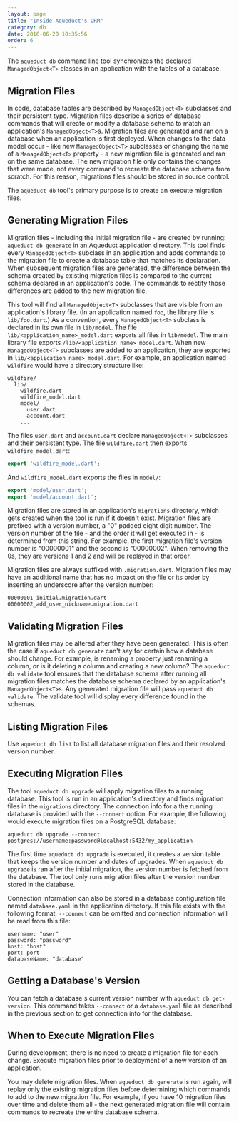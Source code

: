 ```yaml
---
layout: page
title: "Inside Aqueduct's ORM"
category: db
date: 2016-06-20 10:35:56
order: 6
---
```


The `aqueduct db` command line tool synchronizes the declared `ManagedObject<T>` classes in an application with the tables of a database.

Migration Files
---

In code, database tables are described by `ManagedObject<T>` subclasses and their persistent type. Migration files describe a series of database commands that will create or modify a database schema to match an application's `ManagedObject<T>`s. Migration files are generated and ran on a database when an application is first deployed. When changes to the data model occur - like new `ManagedObject<T>` subclasses or changing the name of a `ManagedObject<T>` property - a new migration file is generated and ran on the same database. The new migration file only contains the changes that were made, not every command to recreate the database schema from scratch. For this reason, migrations files should be stored in source control.

The `aqueduct db` tool's primary purpose is to create an execute migration files.

Generating Migration Files
---

Migration files - including the initial migration file - are created by running: `aqueduct db generate` in an Aqueduct application directory. This tool finds every `ManagedObject<T>` subclass in an application and adds commands to the migration file to create a database table that matches its declaration. When subsequent migration files are generated, the difference between the schema created by existing migration files is compared to the current schema declared in an application's code. The commands to rectify those differences are added to the new migration file.

This tool will find all `ManagedObject<T>` subclasses that are visible from an application's library file. (In an application named `foo`, the library file is `lib/foo.dart`.) As a convention, every `ManagedObject<T>` subclass is declared in its own file in `lib/model`. The file `lib/<application_name>_model.dart` exports all files in `lib/model`. The main library file exports `/lib/<application_name>_model.dart`. When new `ManagedObject<T>` subclasses are added to an application, they are exported in `lib/<application_name>_model.dart`. For example, an application named `wildfire` would have a directory structure like:

```
wildfire/
  lib/
    wildfire.dart
    wildfire_model.dart
    model/
      user.dart
      account.dart
    ...
```

The files `user.dart` and `account.dart` declare `ManagedObject<T>` subclasses and their persistent type. The file `wildfire.dart` then exports `wildfire_model.dart`:

```dart
export 'wildfire_model.dart';
```

And `wildfire_model.dart` exports the files in `model/`:

```dart
export 'model/user.dart';
export 'model/account.dart';
```

Migration files are stored in an application's `migrations` directory, which gets created when the tool is run if it doesn't exist. Migration files are prefixed with a version number, a "0" padded eight digit number. The version number of the file - and the order it will get executed in - is determined from this string. For example, the first migration file's version number is "00000001" and the second is "00000002". When removing the 0s, they are versions 1 and 2 and will be replayed in that order.

Migration files are always suffixed with `.migration.dart`. Migration files may have an additional name that has no impact on the file or its order by inserting an underscore after the version number:

```
00000001_initial.migration.dart
00000002_add_user_nickname.migration.dart
```

Validating Migration Files
---

Migration files may be altered after they have been generated. This is often the case if `aqueduct db generate` can't say for certain how a database should change. For example, is renaming a property just renaming a column, or is it deleting a column and creating a new column? The `aqueduct db validate` tool ensures that the database schema after running all migration files matches the database schema declared by an application's `ManagedObject<T>`s. Any generated migration file will pass `aqueduct db validate`. The validate tool will display every difference found in the schemas.


Listing Migration Files
---

Use `aqueduct db list` to list all database migration files and their resolved version number.

Executing Migration Files
---

The tool `aqueduct db upgrade` will apply migration files to a running database. This tool is run in an application's directory and finds migration files in the `migrations` directory. The connection info for a the running database is provided with the `--connect` option. For example, the following would execute migration files on a PostgreSQL database:

```
aqueduct db upgrade --connect postgres://username:password@localhost:5432/my_application
```

The first time `aqueduct db upgrade` is executed, it creates a version table that keeps the version number and dates of upgrades. When `aqueduct db upgrade` is ran after the initial migration, the version number is fetched from the database. The tool only runs migration files after the version number stored in the database.

Connection information can also be stored in a database configuration file named `database.yaml` in the application directory. If this file exists with the following format, `--connect` can be omitted and connection information will be read from this file:

```
username: "user"
password: "password"
host: "host"
port: port
databaseName: "database"
```

Getting a Database's Version
---

You can fetch a database's current version number with `aqueduct db get-version`. This command takes `--connect` or a `database.yaml` file as described in the previous section to get connection info for the database.


When to Execute Migration Files
---

During development, there is no need to create a migration file for each change. Execute migration files prior to deployment of a new version of an application.

You may delete migration files. When `aqueduct db generate` is run again, will replay only the existing migration files before determining which commands to add to the new migration file. For example, if you have 10 migration files over time and delete them all - the next generated migration file will contain commands to recreate the entire database schema.
